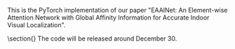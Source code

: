 This is the PyTorch implementation of our paper "EAAINet: An Element-wise Attention Network with Global Affinity Information for Accurate Indoor Visual Localization".

\section{}
The code will be released around December 30.
